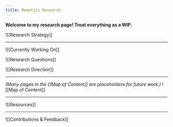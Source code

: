 ```yaml
---
title: Memetics Research
---
```

**Welcome to my research page! Treat everything as a WIP.**

![[Research Strategy]]

---
![[Currently Working On]]

![[Research Questions]]

![[Research Direction]]

---

*(Many pages in the [[Map of Content]] are placeholders for future work.)*
![[Map of Content]]

---

![[Resources]]

---

![[Contributions & Feedback]]